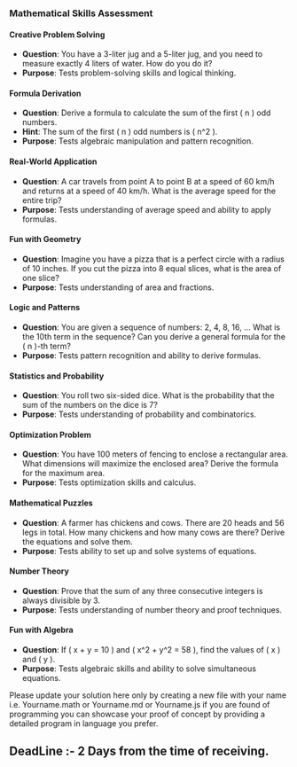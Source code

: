 ### Mathematical Skills Assessment

#### Creative Problem Solving
- **Question**: You have a 3-liter jug and a 5-liter jug, and you need to measure exactly 4 liters of water. How do you do it?
- **Purpose**: Tests problem-solving skills and logical thinking.

#### Formula Derivation
- **Question**: Derive a formula to calculate the sum of the first \( n \) odd numbers.
- **Hint**: The sum of the first \( n \) odd numbers is \( n^2 \).
- **Purpose**: Tests algebraic manipulation and pattern recognition.

#### Real-World Application
- **Question**: A car travels from point A to point B at a speed of 60 km/h and returns at a speed of 40 km/h. What is the average speed for the entire trip?
- **Purpose**: Tests understanding of average speed and ability to apply formulas.

#### Fun with Geometry
- **Question**: Imagine you have a pizza that is a perfect circle with a radius of 10 inches. If you cut the pizza into 8 equal slices, what is the area of one slice?
- **Purpose**: Tests understanding of area and fractions.

#### Logic and Patterns
- **Question**: You are given a sequence of numbers: 2, 4, 8, 16, ... What is the 10th term in the sequence? Can you derive a general formula for the \( n \)-th term?
- **Purpose**: Tests pattern recognition and ability to derive formulas.

#### Statistics and Probability
- **Question**: You roll two six-sided dice. What is the probability that the sum of the numbers on the dice is 7?
- **Purpose**: Tests understanding of probability and combinatorics.

#### Optimization Problem
- **Question**: You have 100 meters of fencing to enclose a rectangular area. What dimensions will maximize the enclosed area? Derive the formula for the maximum area.
- **Purpose**: Tests optimization skills and calculus.

#### Mathematical Puzzles
- **Question**: A farmer has chickens and cows. There are 20 heads and 56 legs in total. How many chickens and how many cows are there? Derive the equations and solve them.
- **Purpose**: Tests ability to set up and solve systems of equations.

#### Number Theory
- **Question**: Prove that the sum of any three consecutive integers is always divisible by 3.
- **Purpose**: Tests understanding of number theory and proof techniques.

#### Fun with Algebra
- **Question**: If \( x + y = 10 \) and \( x^2 + y^2 = 58 \), find the values of \( x \) and \( y \).
- **Purpose**: Tests algebraic skills and ability to solve simultaneous equations.


Please update your solution here only by creating a new file with your name i.e. Yourname.math or Yourname.md or Yourname.js 
if you are found of programming you can showcase your proof of concept by providing a detailed program in language you prefer. 

## DeadLine :- 2 Days from the time of receiving.  
